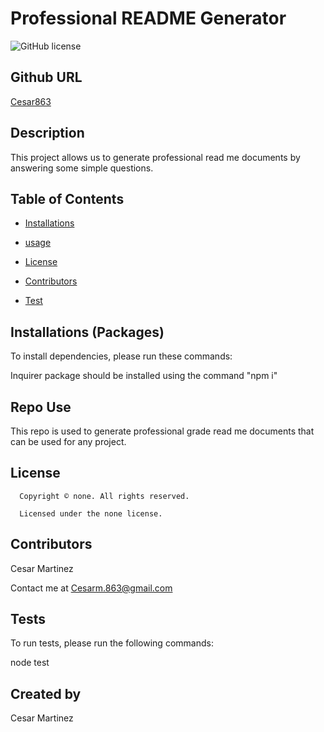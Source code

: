 # Professional README Generator
![GitHub license](https://img.shields.io/badge/license-none-blue.svg)

## Github URL

[Cesar863](https://github.com/Cesar863/)

## Description

This project allows us to generate professional read me documents by answering some simple questions.

## Table of Contents

* [Installations](#dependencies)

* [usage](#usage)


* [License](#license)


* [Contributors](#contributors)

* [Test](#test)

## Installations (Packages)

To install dependencies, please run these commands:

Inquirer package should be installed using the command "npm i"

## Repo Use

This repo is used to generate professional grade read me documents that can be used for any project.

## License 
      
      Copyright © none. All rights reserved.
      
      Licensed under the none license.

## Contributors

Cesar Martinez

Contact me at Cesarm.863@gmail.com

## Tests

To run tests, please run the following commands:

node test

## Created by 

Cesar Martinez
